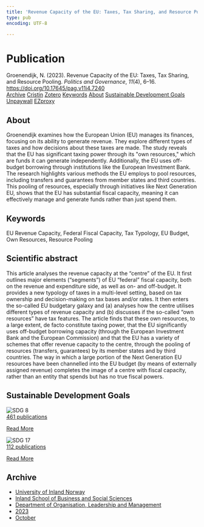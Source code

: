 ```yaml
---
title: 'Revenue Capacity of the EU: Taxes, Tax Sharing, and Resource Pooling'
type: pub
encoding: UTF-8

---
```

<h1>Publication</h1>
<article id="csl-bib-container-2HHSGRQK" class="csl-bib-container">
  <div class="csl-bib-body"> <div class="csl-entry">Groenendijk, N. (2023). Revenue Capacity of the EU: Taxes, Tax Sharing, and Resource Pooling. <i>Politics and Governance</i>, <i>11</i>(4), 6–16. <a href="https://doi.org/10.17645/pag.v11i4.7240">https://doi.org/10.17645/pag.v11i4.7240</a></div> </div>
  <div class="csl-bib-buttons">
    <a href="#taxonomy-article-2HHSGRQK" alt="archive" class="csl-bib-button">Archive</a>
    <a href="https://app.cristin.no/results/show.jsf?id=2189129" alt="Cristin" class="csl-bib-button">Cristin</a>
    <a href="http://zotero.org/groups/5881554/items/2HHSGRQK" alt="Zotero" class="csl-bib-button">Zotero</a>
    <a href="#keywords-article-2HHSGRQK" alt="keywords" class="csl-bib-button">Keywords</a>
    <a href="#about-article-2HHSGRQK" alt="about_pub" class="csl-bib-button">About</a>
    <a href="#sdg-article-2HHSGRQK" alt="sdg" class="csl-bib-button">Sustainable Development Goals</a>
    <a href="https://www.cogitatiopress.com/politicsandgovernance/article/download/7240/3481" alt="Unpaywall" class="csl-bib-button">Unpaywall</a>
    <a href="https://www.cogitatiopress.com/politicsandgovernance/article/download/7240/3481" alt="EZproxy" class="csl-bib-button">EZproxy</a>
  </div>
  <div id="csl-bib-meta-container-2HHSGRQK"></div>
</article>
<div id="csl-bib-meta-2HHSGRQK" class="csl-bib-meta">
  <article id="about-article-2HHSGRQK" class="about_pub-article">
    <h1>About</h1>
    Groenendijk examines how the European Union (EU) manages its finances, focusing on its ability to generate revenue. They explore different types of taxes and how decisions about these taxes are made. The study reveals that the EU has significant taxing power through its "own resources," which are funds it can generate independently. Additionally, the EU uses off-budget borrowing through institutions like the European Investment Bank. The research highlights various methods the EU employs to pool resources, including transfers and guarantees from member states and third countries. This pooling of resources, especially through initiatives like Next Generation EU, shows that the EU has substantial fiscal capacity, meaning it can effectively manage and generate funds rather than just spend them.
  </article>
  <article id="keywords-article-2HHSGRQK" class="keywords-article">
    <h1>Keywords</h1>
    EU Revenue Capacity, Federal Fiscal Capacity, Tax Typology, EU Budget, Own Resources, Resource Pooling
  </article>
  <article id="abstract-article-2HHSGRQK" class="abstract-article">
    <h1>Scientific abstract</h1>
    This article analyses the revenue capacity at the “centre” of the EU. It first outlines major elements (“segments”) of EU “federal” fiscal capacity, both on the revenue and expenditure side, as well as on- and off-budget. It provides a new typology of taxes in a multi-level setting, based on tax ownership and decision-making on tax bases and/or rates. It then enters the so-called EU budgetary galaxy and (a) analyses how the centre utilises different types of revenue capacity and (b) discusses if the so-called “own resources” have tax features. The article finds that these own resources, to a large extent, de facto constitute taxing power, that the EU significantly uses off-budget borrowing capacity (through the European Investment Bank and the European Commission) and that the EU has a variety of schemes that offer revenue capacity to the centre, through the pooling of resources (transfers, guarantees) by its member states and by third countries. The way in which a large portion of the Next Generation EU resources have been channelled into the EU budget (by means of externally assigned revenue) completes the image of a centre with fiscal capacity, rather than an entity that spends but has no true fiscal powers.
  </article>
  <article id="sdg-article-2HHSGRQK" class="sdg-article">
    <h1>Sustainable Development Goals</h1>
    <div class="sdg-container"><div id="sdg8" class="sdg">
        <img src="{{< params subfolder >}}images/sdg/sdg08_en.png" class="image" alt="SDG 8">
        <div class="sdg-overlay">
          <a href="{{< params subfolder >}}en/archive/?sdg=8#archive" class="sdg-publication-count"><span>461</span> publications</a>
          <p><a href="https://sdgs.un.org/goals/goal8" class="sdg-read-more">Read More</a></p>
        </div>
      </div> <div id="sdg17" class="sdg">
        <img src="{{< params subfolder >}}images/sdg/sdg17_en.png" class="image" alt="SDG 17">
        <div class="sdg-overlay">
          <a href="{{< params subfolder >}}en/archive/?sdg=17#archive" class="sdg-publication-count"><span>112</span> publications</a>
          <p><a href="https://sdgs.un.org/goals/goal17" class="sdg-read-more">Read More</a></p>
        </div>
      </div></div>
  </article>
  <article id="taxonomy-article-2HHSGRQK" class="taxonomy-article">
    <h1>Archive</h1>
    <ul>
      <li><a href="{{< params subfolder >}}en/archive/?key=3DCRN523">University of Inland Norway</a></li>
      <li><a href="{{< params subfolder >}}en/archive/?key=DU8Q9LN9">Inland School of Business and Social Sciences</a></li>
      <li><a href="{{< params subfolder >}}en/archive/?key=4LUWR3ZM">Department of Organisation, Leadership and Management</a></li>
      <li><a href="{{< params subfolder >}}en/archive/?key=THVQJFRI">2023</a></li>
      <li><a href="{{< params subfolder >}}en/archive/?key=QXIG9W8W">October</a></li>
    </ul>
  </article>
</div>
